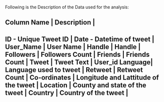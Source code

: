 Following is the Description of the Data used for the analysis:

Column Name	|	Description				|
-----------------------------------------------------------------
ID 		    -	Unique Tweet ID				|
Date		  -	Datetime of tweet			|
User_Name	|	User Name				|
Handle		|	Handle					|
Followers	|	Followers Count				|
Friends		|	Friends Count				|
Tweet		|	Tweet Text				|
User_id	Language|	Language used to tweet			|
Retweet		|	Retweet Count				|
Co-ordinates	|	Longitude and Lattitude of the tweet	|
Location	|	County and state of the tweet		|
Country		|	Country of the tweet			|
-----------------------------------------------------------------
